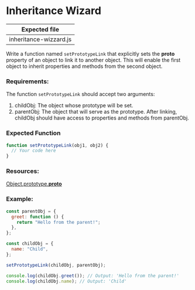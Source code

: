 # Inheritance Wizard

| Expected file          |
| ---------------------- |
| inheritance-wizzard.js |

Write a function named `setPrototypeLink` that explicitly sets the **proto** property of an object to link it to another object. This will enable the first object to inherit properties and methods from the second object.

### Requirements:

The function `setPrototypeLink` should accept two arguments:

1. childObj: The object whose prototype will be set.
2. parentObj: The object that will serve as the prototype.
   After linking, childObj should have access to properties and methods from parentObj.

### Expected Function

```js
function setPrototypeLink(obj1, obj2) {
  // Your code here
}
```

### Resources:

[Object.prototype.**proto**](https://developer.mozilla.org/en-US/docs/Web/JavaScript/Reference/Global_Objects/Object/proto)

### Example:

```js
const parentObj = {
  greet: function () {
    return "Hello from the parent!";
  },
};

const childObj = {
  name: "Child",
};

setPrototypeLink(childObj, parentObj);

console.log(childObj.greet()); // Output: 'Hello from the parent!'
console.log(childObj.name); // Output: 'Child'
```
